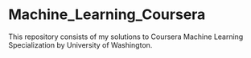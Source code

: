 # Machine_Learning_Coursera

This repository consists of my solutions to Coursera Machine Learning Specialization by University of Washington.
